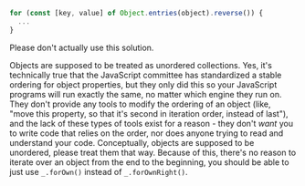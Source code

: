 ```javascript
for (const [key, value] of Object.entries(object).reverse()) {
  ...
}
```

Please don't actually use this solution.

Objects are supposed to be treated as unordered collections. Yes, it's technically true that the JavaScript committee has standardized a stable ordering for object properties, but they only did this so your JavaScript programs will run exactly the same, no matter which engine they run on. They don't provide any tools to modify the ordering of an object (like, "move this property, so that it's second in iteration order, instead of last"), and the lack of these types of tools exist for a reason - they don't _want_ you to write code that relies on the order, nor does anyone trying to read and understand your code. Conceptually, objects are supposed to be unordered, please treat them that way. Because of this, there's no reason to iterate over an object from the end to the beginning, you should be able to just use `_.forOwn()` instead of `_.forOwnRight()`.
